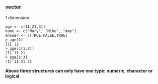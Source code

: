 <h3>vecter</h3>

1 dimension
```
age <- c(11,21,31)
name <- c("Mary", "Mike", "Amy")
answer <- c(TRUE,FALSE,TRUE)
> age[1]
[1] 11
> age[c(1,2)]
[1] 11 21
> age[1:3]
[1] 11 21 31
```




**Above three structures can only have one type: numeric, charactor or logical**




 
